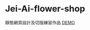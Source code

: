 # Jei-Ai-flower-shop
靜態網頁設計及切版練習作品
<a href="https://moyoung4956.github.io/Jei-Ai-flower-shop/">DEMO</a>
